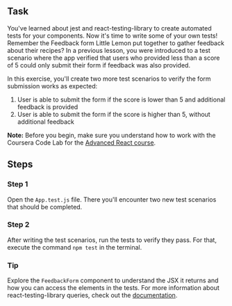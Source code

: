 ## Task

You've learned about jest and react-testing-library to create automated tests for your components. Now it's time to write some of your own tests! 
Remember the Feedback form Little Lemon put together to gather feedback about their recipes? 
In a previous lesson, you were introduced to a test scenario where the app verified that users who provided less than a score of 5 could only submit their form if feedback was also provided.

In this exercise, you'll create two more test scenarios to verify the form submission works as expected:
1. User is able to submit the form if the score is lower than 5 and additional feedback is provided
2. User is able to submit the form if the score is higher than 5, without additional feedback

**Note:** Before you begin, make sure you understand how to work with the Coursera Code Lab for the [Advanced React course](https://www.coursera.org/learn/advanced-react/supplement/htaLX/working-with-labs-in-this-course).

## Steps

### **Step 1**
Open the `App.test.js` file.
There you'll encounter two new test scenarios that should be completed.

### **Step 2**
After writing the test scenarios, run the tests to verify they pass.
For that, execute the command `npm test` in the terminal.

### **Tip**
Explore the `FeedbackForm` component to understand the JSX it returns and how you can access the elements in the tests.
For more information about react-testing-library queries, check out the [documentation](https://testing-library.com/docs/queries/about).
